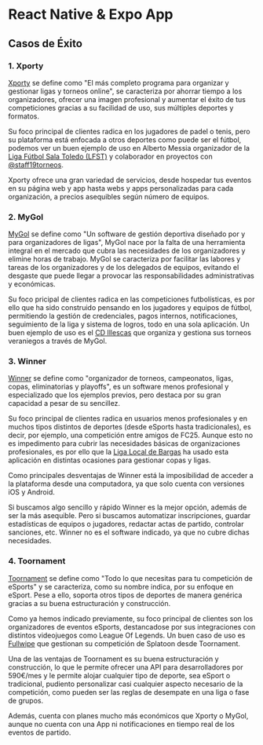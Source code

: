 # React Native & Expo App
## Casos de Éxito
### 1. Xporty

[Xporty](https://www.xporty.com/) se define como "El más completo programa para organizar y gestionar ligas y torneos online", se caracteriza por ahorrar tiempo a los organizadores, ofrecer una imagen profesional y aumentar el éxito de tus competiciones gracias a su facilidad de uso, sus múltiples deportes y formatos.

Su foco principal de clientes radica en los jugadores de padel o tenis, pero su plataforma está enfocada a otros deportes como puede ser el fútbol, podemos ver un buen ejemplo de uso en Alberto Messia organizador de la [Liga Fútbol Sala Toledo (LFST)](https://www.ligafutbolsalatoledo.com/) y colaborador en proyectos con [@staff19torneos](http://instagram.com/staff19torneos/).

Xporty ofrece una gran variedad de servicios, desde hospedar tus eventos en su página web y app hasta webs y apps personalizadas para cada organización, a precios asequibles según número de equipos.

### 2. MyGol
[MyGol](https://mygol.es/) se define como "Un software de gestión deportiva diseñado por y para organizadores de ligas", MyGol nace por la falta de una herramienta integral en el mercado que cubra las necesidades de los organizadores y elimine horas de trabajo. MyGol se caracteriza por facilitar las labores y tareas de los organizadores y de los delegados de equipos, evitando el desgaste que puede llegar a provocar las responsabilidades administrativas y económicas.

Su foco pricipal de clientes radica en las competiciones futbolísticas, es por ello que ha sido construido pensando en los jugadores y equipos de fútbol, permitiendo la gestión de credenciales, pagos internos, notificaciones, seguimiento de la liga y sistema de logros, todo en una sola aplicación. Un buen ejemplo de uso es el [CD Illescas](https://cdillescas.es/) que organiza y gestiona sus torneos veraniegos a través de MyGol.

### 3. Winner
[Winner](https://winner-9bee4.firebaseapp.com/es/) se define como "organizador de torneos, campeonatos, ligas, copas, eliminatorias y playoffs", es un software menos profesional y especializado que los ejemplos previos, pero destaca por su gran capacidad a pesar de su sencillez.

Su foco principal de clientes radica en usuarios menos profesionales y en muchos tipos distintos de deportes (desde eSports hasta tradicionales), es decir, por ejemplo, una competición entre amigos de FC25. Aunque esto no es impedimento para cubrir las necesidades básicas de organizaciones profesionales, es por ello que la [Liga Local de Bargas](https://www.instagram.com/liga_local_bargas/) ha usado esta aplicación en distintas ocasiones para gestionar copas y ligas.

Como principales desventajas de Winner está la imposibilidad de acceder a la plataforma desde una computadora, ya que solo cuenta con versiones iOS y Android.

Si buscamos algo sencillo y rápido Winner es la mejor opción, además de ser la más asequible. Pero si buscamos automatizar inscripciones, guardar estadísticas de equipos o jugadores, redactar actas de partido, controlar sanciones, etc. Winner no es el software indicado, ya que no cubre dichas necesidades.

### 4. Toornament
[Toornament](https://www.toornament.com/es/) se define como "Todo lo que necesitas para tu competición de eSports" y se caracteriza, como su nombre indica, por su enfoque en eSport. Pese a ello, soporta otros tipos de deportes de manera genérica gracias a su buena estructuración y construcción.

Como ya hemos indicado previamente, su foco principal de clientes son los organizadores de eventos eSports, destancadose por sus integraciones con distintos videojuegos como League Of Legends. Un buen caso de uso es [Fullwipe](https://play.toornament.com/es/circuits/6887473416242782208/) que gestionan su competición de Splatoon desde Toornament.

Una de las ventajas de Toornament es su buena estructuración y construcción, lo que le permite ofrecer una API para desarrolladores por 590€/mes y le permite alojar cualquier tipo de deporte, sea eSport o tradicional, pudiento personalizar casi cualquier aspecto necesario de la competición, como pueden ser las reglas de desempate en una liga o fase de grupos.

Además, cuenta con planes mucho más económicos que Xporty o MyGol, aunque no cuenta con una App ni notificaciones en tiempo real de los eventos de partido.